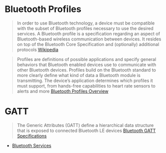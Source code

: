 # Bluetooth Profiles

> In order to use Bluetooth technology, a device must be compatible with the subset of Bluetooth profiles necessary to use the desired services. A Bluetooth profile is a specification regarding an aspect of Bluetooth-based wireless communication between devices. It resides on top of the Bluetooth Core Specification and (optionally) additional protocols [Wikipedia](https://en.wikipedia.org/wiki/List_of_Bluetooth_profiles)

> Profiles are definitions of possible applications and specify general behaviors that Bluetooth enabled devices use to communicate with other Bluetooth devices. Profiles build on the Bluetooth standard to more clearly define what kind of data a Bluetooth module is transmitting. The device’s application determines which profiles it must support, from hands-free capabilities to heart rate sensors to alerts and more  [Bluetooth Profiles Overview](https://www.bluetooth.com/specifications/profiles-overview)

# GATT

> The Generic Attributes (GATT) define a hierarchical data structure that is exposed to connected Bluetooth LE devices [Bluetooth GATT Specifications](https://www.bluetooth.com/specifications/generic-attributes-overview)

- [Bluetooth Services](https://developer.bluetooth.org/gatt/services/Pages/ServicesHome.aspx)